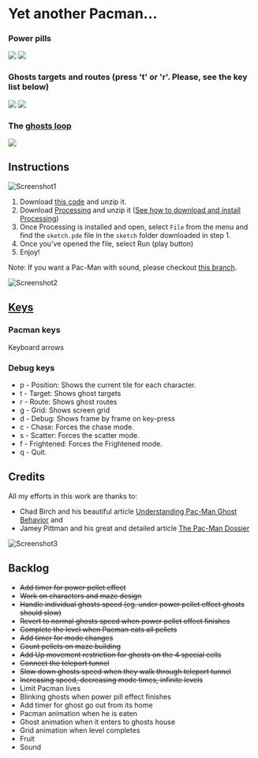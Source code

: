 # Yet another Pacman...

### Power pills

![](gifs/power-pill.gif)
![](gifs/eaten.gif)

### Ghosts targets and routes (press 't' or 'r'. Please, see the key list below)

![](gifs/ghosts-routes.gif)
![](gifs/scatter-mode.gif)

### The <a href="https://www.youtube.com/watch?v=4Wvp0q64Q08" target="_blank">ghosts loop</a>

![](gifs/known-loop.gif)


## Instructions

![Screenshot1](sketch/demo/demo1.png)

1. Download <a href="https://github.com/lucasdicesaro/soft-basic-pacman/archive/refs/heads/main.zip" target="_blank">this code</a> and unzip it.
2. Download <a href="https://processing.org/download" target="_blank">Processing</a> and unzip it (<a href="https://www.youtube.com/watch?v=cVyy5EUVt4g" target="_blank">See how to download and install Processing</a>)
3. Once Processing is installed and open, select `File` from the menu and find the `sketch.pde` file in the `sketch` folder downloaded in step 1.
4. Once you've opened the file, select Run (play button)
5. Enjoy!

Note: If you want a Pac-Man with sound, please checkout <a href="https://github.com/lucasdicesaro/soft-basic-pacman/tree/pacman_with_sound" target="_blank">this branch</a>.

![Screenshot2](sketch/demo/demo2.png)

## <a href="https://github.com/lucasdicesaro/soft-basic-pacman/blob/main/sketch/sketch.pde#L52" target="_blank">Keys</a>

### Pacman keys

Keyboard arrows


### Debug keys

- p - Position: Shows the current tile for each character.
- t - Target: Shows ghost targets
- r - Route: Shows ghost routes
- g - Grid: Shows screen grid
- d - Debug: Shows frame by frame on key-press
- c - Chase: Forces the chase mode.
- s - Scatter: Forces the scatter mode.
- f - Frightened: Forces the Frightened mode.
- q - Quit.


## Credits

 All my efforts in this work are thanks to:
 - Chad Birch and his beautiful article <a href="https://gameinternals.com/understanding-pac-man-ghost-behavior" target="_blank">Understanding Pac-Man Ghost Behavior</a> and 
 - Jamey Pittman and his great and detailed article <a href="https://www.gamedeveloper.com/design/the-pac-man-dossier" target="_blank">The Pac-Man Dossier</a>

![Screenshot3](sketch/demo/demo3.png) 

## Backlog

- ~~Add timer for power pellet effect~~
- ~~Work on characters and maze design~~
- ~~Handle individual ghosts speed (eg. under power pellet effect ghosts should slow)~~
- ~~Revert to normal ghosts speed when power pellet effect finishes~~
- ~~Complete the level when Pacman eats all pellets~~
- ~~Add timer for mode changes~~
- ~~Count pellets on maze building~~
- ~~Add Up movement restriction for ghosts on the 4 special cells~~
- ~~Connect the teleport tunnel~~
- ~~Slow down ghosts speed when they walk through teleport tunnel~~
- ~~Increasing speed, decreasing mode times, infinite levels~~
- Limit Pacman lives
- Blinking ghosts when power pill effect finishes
- Add timer for ghost go out from its home
- Pacman animation when he is eaten
- Ghost animation when it enters to ghosts house
- Grid animation when level completes
- Fruit
- Sound
